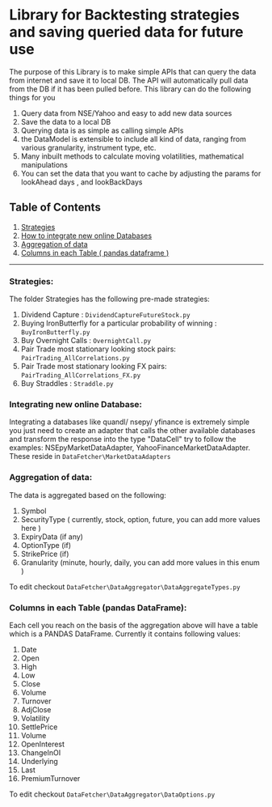 # Library for Backtesting strategies and saving queried data for future use

The purpose of this Library is to make simple APIs that can query the data from internet and save it to local DB. The API will automatically pull data from the DB if it has been pulled before. 
This library can do the following things for you
1. Query data from NSE/Yahoo and easy to add new data sources
2. Save the data to a local DB
3. Querying data is as simple as calling simple APIs
4. the DataModel is extensible to include all kind of data, ranging from various granularity, instrument type, etc.
5. Many inbuilt methods to calculate moving volatilities, mathematical manipulations
6. You can set the data that you want to cache by adjusting the params for lookAhead days , and lookBackDays

## Table of Contents 
1. [Strategies](#strategies) <br>
2. [How to integrate new online Databases](#integrating-new-online-database)<br>
3. [Aggregation of data](#aggregation-of-data) <br>
4. [Columns in each Table ( pandas dataframe )](#columns-in-each-table-pandas-dataframe) <br>

<hr>

### Strategies:
The folder Strategies has the following pre-made strategies: <br>
1. Dividend Capture : `DividendCaptureFutureStock.py` <br>
2. Buying IronButterfly for a particular probability of winning : `BuyIronButterfly.py` <br>
3. Buy Overnight Calls : `OvernightCall.py` <br>
4. Pair Trade most stationary looking stock pairs: `PairTrading_AllCorrelations.py` <br>
5. Pair Trade most stationary looking FX pairs: `PairTrading_AllCorrelations_FX.py` <br>
6. Buy Straddles : `Straddle.py` <br>

### Integrating new online Database:
Integrating a databases like quandl/ nsepy/ yfinance is extremely simple you just need to create an adapter that  calls the other available databases and transform the response into the type "DataCell"
try to follow the examples: NSEpyMarketDataAdapter, YahooFinanceMarketDataAdapter.
These reside in `DataFetcher\MarketDataAdapters`

### Aggregation of data:
The data is aggregated based on the following:<br>
1. Symbol <br>
2. SecurityType ( currently, stock, option, future, you can add more values here ) <br>
3. ExpiryData (if any)<br>
4. OptionType (if)<br>
5. StrikePrice (if)<br>
6. Granularity (minute, hourly, daily, you can add more values in this enum )<br>

To edit checkout `DataFetcher\DataAggregator\DataAggregateTypes.py`

### Columns in each Table (pandas DataFrame):
Each cell you reach on the basis of the aggregation above will have a table which is a PANDAS DataFrame.
Currently it contains following values: <br>
1. Date<br>
2. Open<br>
3. High<br>
4. Low<br>
5. Close<br>
6. Volume<br>
7. Turnover<br>
8. AdjClose<br>
9. Volatility<br>
10. SettlePrice<br>
11. Volume<br>
12. OpenInterest<br>
13. ChangeInOI<br>
14. Underlying<br>
15. Last<br>
16. PremiumTurnover<br>

To edit checkout `DataFetcher\DataAggregator\DataOptions.py`


